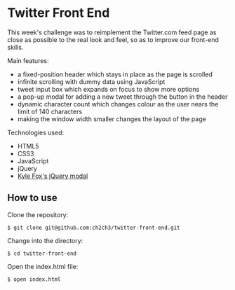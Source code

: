 Twitter Front End
=================
This week's challenge was to reimplement the Twitter.com feed page as close as possible to the real look and feel, so as to improve our front-end skills.

Main features:
- a fixed-position header which stays in place as the page is scrolled
- infinite scrolling with dummy data using JavaScript
- tweet input box which expands on focus to show more options
- a pop-up modal for adding a new tweet through the button in the header
- dynamic character count which changes colour as the user nears the limit of 140 characters
- making the window width smaller changes the layout of the page

Technologies used:
- HTML5
- CSS3
- JavaScript
- jQuery
- [Kyle Fox's jQuery modal](https://github.com/kylefox/jquery-modal)

How to use
----------
Clone the repository:
```shell
$ git clone git@github.com:ch2ch3/twitter-front-end.git
```

Change into the directory:
```shell
$ cd twitter-front-end
```

Open the index.html file:
```shell
$ open index.html
```
